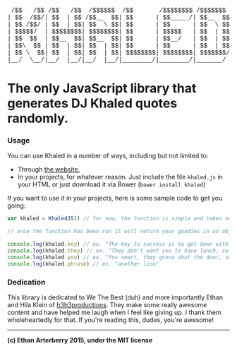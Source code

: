 <pre style="font-family: 'Courier New', monospace;">
 /$$   /$$ /$$   /$$  /$$$$$$  /$$       /$$$$$$$$ /$$$$$$$ 
| $$  /$$/| $$  | $$ /$$__  $$| $$      | $$_____/| $$__  $$
| $$ /$$/ | $$  | $$| $$  \ $$| $$      | $$      | $$  \ $$
| $$$$$/  | $$$$$$$$| $$$$$$$$| $$      | $$$$$   | $$  | $$
| $$  $$  | $$__  $$| $$__  $$| $$      | $$__/   | $$  | $$
| $$\  $$ | $$  | $$| $$  | $$| $$      | $$      | $$  | $$
| $$ \  $$| $$  | $$| $$  | $$| $$$$$$$$| $$$$$$$$| $$$$$$$/
|__/  \__/|__/  |__/|__/  |__/|________/|________/|_______/ 
</pre>

# The only JavaScript library that generates DJ Khaled quotes randomly.

### Usage
You can use Khaled in a number of ways, including but not limited to:

- Through [the website.](http://soops.github.io/khaled)
- In your projects, for whatever reason. Just include the file `khaled.js` in your HTML or just download it via Bower (`bower install khaled`)

If you want to use it in your projects, here is some sample code to get you going:
```javascript
var khaled = KhaledJS() // for now, the function is simple and takes no parameters at all, which will change... a LAHT

// once the function has been run it will return your goodies in an object

console.log(khaled.key) // ex. "The key to success is to get down with Jeezy before he was Jeezy."
console.log(khaled.they) // ex. "They don't want you to have lunch, so what we gon' do is have lunch more."
console.log(khaled.you) // ex. "You smart, they gonna shut the door, so just open it, because you brave."
console.log(khaled.phrase) // ex. "another lion"
```

### Dedication
This library is dedicated to We The Best (duh) and more importantly Ethan and Hila Klein of [h3h3productions](https://www.youtube.com/user/h3h3Productions). They make some really awesome content and have helped me laugh when I feel like giving up. I thank them wholeheartedly for that. If you're reading this, dudes, you're awesome!

---
**(c) Ethan Arterberry 2015, under the MIT license**